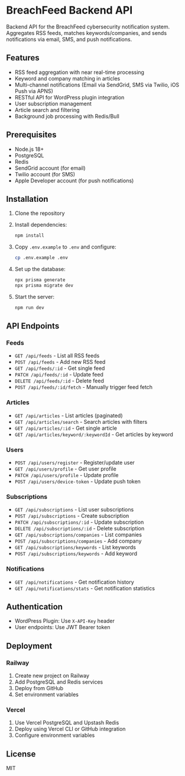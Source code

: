 # BreachFeed Backend API

Backend API for the BreachFeed cybersecurity notification system. Aggregates RSS feeds, matches keywords/companies, and sends notifications via email, SMS, and push notifications.

## Features

- RSS feed aggregation with near real-time processing
- Keyword and company matching in articles
- Multi-channel notifications (Email via SendGrid, SMS via Twilio, iOS Push via APNS)
- RESTful API for WordPress plugin integration
- User subscription management
- Article search and filtering
- Background job processing with Redis/Bull

## Prerequisites

- Node.js 18+
- PostgreSQL
- Redis
- SendGrid account (for email)
- Twilio account (for SMS)
- Apple Developer account (for push notifications)

## Installation

1. Clone the repository
2. Install dependencies:
   ```bash
   npm install
   ```

3. Copy `.env.example` to `.env` and configure:
   ```bash
   cp .env.example .env
   ```

4. Set up the database:
   ```bash
   npx prisma generate
   npx prisma migrate dev
   ```

5. Start the server:
   ```bash
   npm run dev
   ```

## API Endpoints

### Feeds
- `GET /api/feeds` - List all RSS feeds
- `POST /api/feeds` - Add new RSS feed
- `GET /api/feeds/:id` - Get single feed
- `PATCH /api/feeds/:id` - Update feed
- `DELETE /api/feeds/:id` - Delete feed
- `POST /api/feeds/:id/fetch` - Manually trigger feed fetch

### Articles
- `GET /api/articles` - List articles (paginated)
- `GET /api/articles/search` - Search articles with filters
- `GET /api/articles/:id` - Get single article
- `GET /api/articles/keyword/:keywordId` - Get articles by keyword

### Users
- `POST /api/users/register` - Register/update user
- `GET /api/users/profile` - Get user profile
- `PATCH /api/users/profile` - Update profile
- `POST /api/users/device-token` - Update push token

### Subscriptions
- `GET /api/subscriptions` - List user subscriptions
- `POST /api/subscriptions` - Create subscription
- `PATCH /api/subscriptions/:id` - Update subscription
- `DELETE /api/subscriptions/:id` - Delete subscription
- `GET /api/subscriptions/companies` - List companies
- `POST /api/subscriptions/companies` - Add company
- `GET /api/subscriptions/keywords` - List keywords
- `POST /api/subscriptions/keywords` - Add keyword

### Notifications
- `GET /api/notifications` - Get notification history
- `GET /api/notifications/stats` - Get notification statistics

## Authentication

- WordPress Plugin: Use `X-API-Key` header
- User endpoints: Use JWT Bearer token

## Deployment

### Railway
1. Create new project on Railway
2. Add PostgreSQL and Redis services
3. Deploy from GitHub
4. Set environment variables

### Vercel
1. Use Vercel PostgreSQL and Upstash Redis
2. Deploy using Vercel CLI or GitHub integration
3. Configure environment variables

## License

MIT